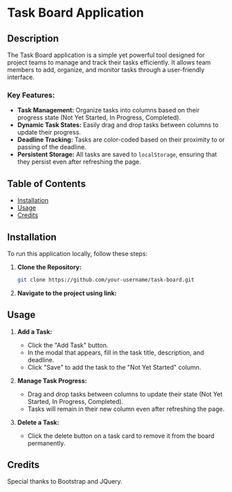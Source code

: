 # Task Board Application

## Description

The Task Board application is a simple yet powerful tool designed for project teams to manage and track their tasks efficiently. It allows team members to add, organize, and monitor tasks through a user-friendly interface.

### Key Features:
- **Task Management:** Organize tasks into columns based on their progress state (Not Yet Started, In Progress, Completed).
- **Dynamic Task States:** Easily drag and drop tasks between columns to update their progress.
- **Deadline Tracking:** Tasks are color-coded based on their proximity to or passing of the deadline.
- **Persistent Storage:** All tasks are saved to `localStorage`, ensuring that they persist even after refreshing the page.

## Table of Contents

- [Installation](#installation)
- [Usage](#usage)
- [Credits](#credits)

## Installation

To run this application locally, follow these steps:

1. **Clone the Repository:**
   ```bash
   git clone https://github.com/your-username/task-board.git

2. **Navigate to the project using link:**


## Usage

1. **Add a Task:**
   - Click the "Add Task" button.
   - In the modal that appears, fill in the task title, description, and deadline.
   - Click "Save" to add the task to the "Not Yet Started" column.

2. **Manage Task Progress:**
   - Drag and drop tasks between columns to update their state (Not Yet Started, In Progress, Completed).
   - Tasks will remain in their new column even after refreshing the page.

3. **Delete a Task:**
   - Click the delete button on a task card to remove it from the board permanently.

## Credits

Special thanks to Bootstrap and JQuery.